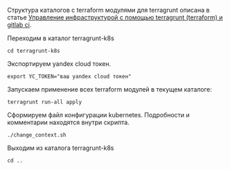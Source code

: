Структура каталогов с terraform модулями для terragrunt описана в статье [Управление инфраструктурой с
помощью terragrunt (terraform) и gitlab ci](https://habr.com/ru/articles/719994/).

Переходим в каталог terragrunt-k8s
```shell
cd terragrunt-k8s
```

Экспортируем yandex cloud токен.
```shell
export YC_TOKEN="ваш yandex cloud токен"
```

Запускаем применение всех terraform модулей в текущем каталоге:
```shell
terragrunt run-all apply
```

Сформируем файл конфигурации kubernetes.
Подробности и комментарии находятся внутри скрипта.
```shell
./change_context.sh
```

Выходим из каталога terragrunt-k8s
```shell
cd ..
```
